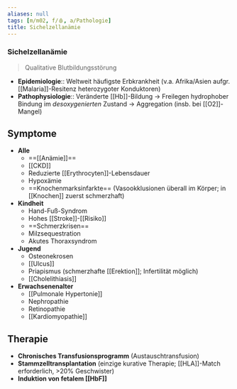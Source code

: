 ```yaml
---
aliases: null
tags: [m/m02, f/🩸, a/Pathologie]
title: Sichelzellanämie
---
```

### Sichelzellanämie 
> Qualitative Blutbildungsstörung
- **Epidemiologie**:: Weltweit häufigste Erbkrankheit (v.a. Afrika/Asien aufgr. [[Malaria]]-Resitenz heterozygoter Konduktoren)
- **Pathophysiologie**:: Veränderte [[Hb]]-Bildung → Freilegen hydrophober Bindung im *desoxygenierten* Zustand → Aggregation (insb. bei [[O2]]-Mangel)
## Symptome
- **Alle**
	- ==[[Anämie]]==
	- [[CKD]]
	- Reduzierte [[Erythrocyten]]-Lebensdauer
	- Hypoxämie
	- ==Knochenmarksinfarkte== (Vasookklusionen überall im Körper; in [[Knochen]] zuerst schmerzhaft)
- **Kindheit**
	- Hand-Fuß-Syndrom
	- Hohes [[Stroke]]-[[Risiko]]
	- ==Schmerzkrisen==
	- Milzsequestration
	- Akutes Thoraxsyndrom
- **Jugend**
	- Osteonekrosen
	- [[Ulcus]]
	- Priapismus (schmerzhafte [[Erektion]]; Infertilität möglich)
	- [[Cholelithiasis]]
- **Erwachsenenalter**
	- [[Pulmonale Hypertonie]]
	- Nephropathie
	- Retinopathie
	- [[Kardiomyopathie]]

## Therapie
- **Chronisches Transfusionsprogramm** (Austauschtransfusion)
- **Stammzelltransplantation** (einzige kurative Therapie; [[HLA]]-Match erforderlich, >20% Geschwister)
- **Induktion von fetalem [[HbF]]**

